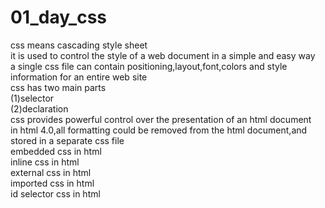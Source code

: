 # 01_day_css<br>
css means cascading style sheet<br>
it is used to control the style of a web document in a simple and easy way<br>
a single css file can contain positioning,layout,font,colors and style information for an entire web site<br>
css has two main parts<br>
(1)selector<br>
(2)declaration<br>
css provides powerful control over the presentation of an html document<br>
in html 4.0,all formatting could  be removed from the html document,and stored in a separate css file<br>
embedded css in html<br>
inline css in html<br>
external css in html<br>
imported css in html<br>
id selector css in html
